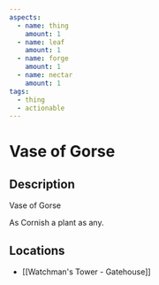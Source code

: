 ```yaml
---
aspects:
  - name: thing
    amount: 1
  - name: leaf
    amount: 1
  - name: forge
    amount: 1
  - name: nectar
    amount: 1
tags:
  - thing
  - actionable
---
```


# Vase of Gorse

## Description
Vase of Gorse

As Cornish a plant as any.
## Locations
- [[Watchman's Tower - Gatehouse]]